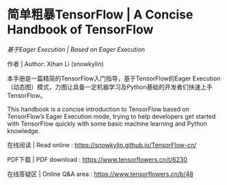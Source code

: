 # 简单粗暴TensorFlow | A Concise Handbook of TensorFlow

*基于Eager Execution | Based on Eager Execution*

作者 | Author: Xihan Li (snowkylin)

本手册是一篇精简的TensorFlow入门指导，基于TensorFlow的Eager Execution（动态图）模式，力图让具备一定机器学习及Python基础的开发者们快速上手TensorFlow。

This handbook is a concise introduction to TensorFlow based on TensorFlow’s Eager Execution mode, trying to help developers get started with TensorFlow quickly with some basic machine learning and Python knowledge.

在线阅读 | Read online : https://snowkylin.github.io/TensorFlow-cn/

PDF下载 | PDF download : https://www.tensorflowers.cn/t/6230

在线答疑区 | Online Q&A area : https://www.tensorflowers.cn/b/48
